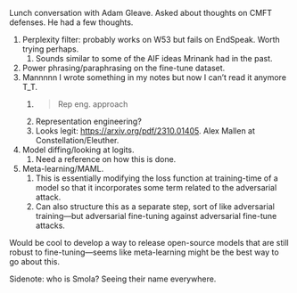 Lunch conversation with Adam Gleave. Asked about thoughts on CMFT defenses. He had a few thoughts.

1. Perplexity filter: probably works on W53 but fails on EndSpeak. Worth trying perhaps.
	1. Sounds similar to some of the AIF ideas Mrinank had in the past.
2. Power phrasing/paraphrasing on the fine-tune dataset.
3. Mannnnn I wrote something in my notes but now I can’t read it anymore T_T.
	1. > Rep eng. approach
	2. Representation engineering?
	3. Looks legit: https://arxiv.org/pdf/2310.01405. Alex Mallen at Constellation/Eleuther.
4. Model diffing/looking at logits.
	1. Need a reference on how this is done.
5. Meta-learning/MAML.
	1. This is essentially modifying the loss function at training-time of a model so that it incorporates some term related to the adversarial attack.
	2. Can also structure this as a separate step, sort of like adversarial training—but adversarial fine-tuning against adversarial fine-tune attacks.

Would be cool to develop a way to release open-source models that are still robust to fine-tuning—seems like meta-learning might be the best way to go about this.

Sidenote: who is Smola? Seeing their name everywhere.
